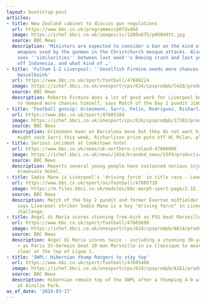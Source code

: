 ```yaml
---
layout: bootstrap-post
articles:
- title: New Zealand cabinet to discuss gun regulations
  url: https://www.bbc.co.uk/programmes/p073v0k0
  image: https://ichef.bbci.co.uk/images/ic/1200x675/p060d4tt.jpg
  source: BBC News
  description: 'Ministers are expected to consider a ban on the kind of semi-automatic
    weapons used by the gunman in the Christchurch mosque attacks. Also: Ethiopia
    sees ''similarities'' between last week''s Boeing crash and last year''s disaster
    off Indonesia, and what kind of …'
- title: 'Fulham 1-2 Liverpool: ''Unselfish Firmino needs more chances himself'' -
    Hasselbaink'
  url: https://www.bbc.co.uk/sport/football/47606224
  image: https://ichef.bbci.co.uk/onesport/cps/624/cpsprodpb/C428/production/_106061205_liverpoolstrikerrobertofirmino.jpg
  source: BBC News
  description: Roberto Firmino does a lot of good work for Liverpool but he needs
    to demand more chances himself, says Match of the Day 2 pundit Jimmy Floyd Hasselbaink.
- title: 'Football gossip: Griezmann, Sarri, Felix, Rodriguez, Richarlison'
  url: https://www.bbc.co.uk/sport/47605184
  image: https://ichef.bbci.co.uk/onesport/cps/624/cpsprodpb/17382/production/_106060159_griezmann_getty.jpg
  source: BBC News
  description: Griezmann keen on Barcelona move but they do not want him, Chelsea
    might sack Sarri this week, Richarlison price puts off AC Milan, plus more.
- title: Serious incident at Cookstown hotel
  url: https://www.bbc.co.uk/news/uk-northern-ireland-47606006
  image: https://ichef.bbci.co.uk/news/1024/branded_news/15F0/production/_106061650_cookstownmore.jpg
  source: BBC News
  description: Reports several young people have sustained serious injuries at the
    Greenvale Hotel.
- title: Sadio Mane is Liverpool's 'driving force' in title race - Leon Osman
  url: https://www.bbc.co.uk/sport/av/football/47605710
  image: https://m.files.bbci.co.uk/modules/bbc-morph-sport-page/2.15.12/images/bbc-sport-logo.png
  source: BBC News
  description: Match of the Day 2 pundit and former Everton midfielder Leon Osman
    says Liverpool striker Sadio Mane is a key "driving force" in Liverpool's title
    challenge.
- title: Angel di Maria scores stunning free-kick as PSG beat Marseille in Le Classique
  url: https://www.bbc.co.uk/sport/football/47605698
  image: https://ichef.bbci.co.uk/onesport/cps/624/cpsprodpb/A614/production/_106061524_dimaria_getty.jpg
  source: BBC News
  description: Angel di Maria scores twice - including a stunning 30-yard free-kick
    - as Paris St-Germain beat 10-man Marseille in Le Classique to move 20 points
    clear at the top of Ligue 1.
- title: 'SWPL: Hibernian thump Rangers to stay top'
  url: https://www.bbc.co.uk/sport/football/47605400
  image: https://ichef.bbci.co.uk/onesport/cps/624/cpsprodpb/A1D1/production/_105252414_capture.jpg
  source: BBC News
  description: Hibernian remain top of the SWPL after a thumping 4-0 win over Rangers
    at Ainslie Park.
as_of_date: '2019-03-17'
---
```


